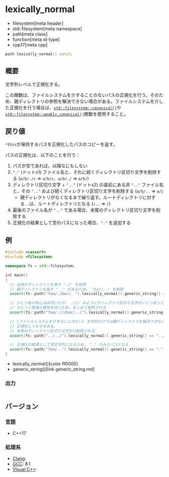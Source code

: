 # lexically_normal
* filesystem[meta header]
* std::filesystem[meta namespace]
* path[meta class]
* function[meta id-type]
* cpp17[meta cpp]

```cpp
path lexically_normal() const;
```

## 概要
文字列レベルで正規化する。

この関数は、ファイルシステムを介することのないパスの正規化を行う。そのため、親ディレクトリの参照を解決できない場合がある。ファイルシステムを介した正規化を行う場合は、[`std::filesystem::canonical()`](/reference/filesystem/canonical.md)や[`std::filesystem::weakly_canonical()`](/reference/filesystem/weakly_canonical.md)関数を使用すること。


## 戻り値
`*this`が保持するパスを正規化したパスのコピーを返す。

パスの正規化は、以下のことを行う：

1. パスが空であれば、以降なにもしない
2. `"."` (ドットx1) ファイル名と、それに続くディレクトリ区切り文字を削除する (`a/b/./c` => `a/b/c`、`a/b/./` => `a/b/`)
3. ディレクトリ区切り文字 + `".."` (ドットx2) の直前にある非 `".."` ファイル名と、その `".."` および続くディレクトリ区切り文字を削除する (`a/b/..` => `a/`)
    - 親ディレクトリがなくなるまで繰り返す。ルートディレクトリに対する`..`は、ルートディレクトリとなる (`/..` => `/`)
4. 最後のファイル名が `".."` である場合、末尾のディレクトリ区切り文字を削除する
5. 正規化の結果として空のパスになった場合、`"."` を追加する


## 例
```cpp example
#include <cassert>
#include <filesystem>

namespace fs = std::filesystem;

int main()
{
  // 自身のディレクトリを表す "./" を削除
  // 親ディレクトリを指す ".." があるため、 "bar/.." を削除
  assert(fs::path("foo/./bar/..").lexically_normal().generic_string() == "foo/");

  // ひとつ前の例とほぼ同じだが、 ./// のようにディレクトリ区切り文字がいくつあっても、
  // ひとつと等価の意味を持つため、まとめて削除される
  assert(fs::path("foo/.///bar/../").lexically_normal().generic_string() == "foo/");

  // (ファイルシステムを介することのない) 文字列だけでは親ディレクトリを解決できないため、
  // 正規化してもそのまま。
  // 末尾のディレクトリ区切り文字だけ削除される
  assert(fs::path("../../").lexically_normal().generic_string() == "../..");

  // 正規化の結果として空文字列になるため、 "." のみのパスとなる
  assert(fs::path("foo/..").lexically_normal().generic_string() == ".");
}
```
* lexically_normal()[color ff0000]
* generic_string()[link generic_string.md]

### 出力
```
```

## バージョン
### 言語
- C++17

### 処理系
- [Clang](/implementation.md#clang):
- [GCC](/implementation.md#gcc): 8.1
- [Visual C++](/implementation.md#visual_cpp):
